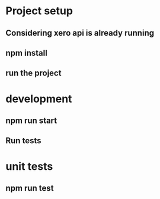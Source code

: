 
# Project setup

## Considering xero api is already running 

## npm install


## run the project

# development

## npm run start


## Run tests

# unit tests

## npm run test
 
